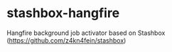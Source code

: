 # stashbox-hangfire
Hangfire background job activator based on Stashbox (https://github.com/z4kn4fein/stashbox)

